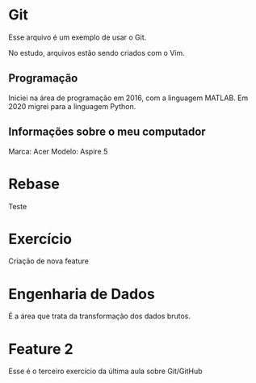 # Git

Esse arquivo é um exemplo de usar o Git.

No estudo, arquivos estão sendo criados com o Vim.

## Programação

Iniciei na área de programação em 2016, com a linguagem MATLAB.
Em 2020 migrei para a linguagem Python.

## Informações sobre o meu computador

Marca: Acer
Modelo: Aspire 5

# Rebase

Teste

# Exercício

Criação de nova feature

# Engenharia de Dados

É a área que trata da transformação dos dados brutos.

# Feature 2

Esse é o terceiro exercício da última aula sobre Git/GitHub

